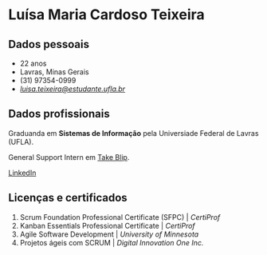 # Luísa Maria Cardoso Teixeira

## Dados pessoais 

* 22 anos
* Lavras, Minas Gerais
* (31) 97354-0999
* *luisa.teixeira@estudante.ufla.br*

## Dados profissionais

Graduanda em **Sistemas de Informação** pela Universiade Federal de Lavras (UFLA). 

General Support Intern em [Take Blip](https://take.net).

[LinkedIn](https://www.linkedin.com/in/luisamariacteixeira)

## Licenças e certificados

1. Scrum Foundation Professional Certificate (SFPC) | *CertiProf*
2. Kanban Essentials Professional Certificate | *CertiProf*
3. Agile Software Development | *University of Minnesota*
4. Projetos ágeis com SCRUM | *Digital Innovation One Inc.*
